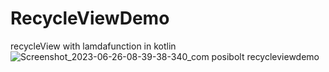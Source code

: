 # RecycleViewDemo
recycleView with lamdafunction in kotlin
![Screenshot_2023-06-26-08-39-38-340_com posibolt recycleviewdemo](https://github.com/Arjun-00/RecycleViewDemo/assets/76726126/fb3375ed-17c6-49d2-8317-7ad3ab940eca)
